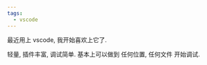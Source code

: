 ```yaml
---
tags:
  - vscode
---
```



最近用上 vscode, 我开始喜欢上它了.

轻量, 插件丰富, 调试简单. 基本上可以做到 任何位置, 任何文件 开始调试.

